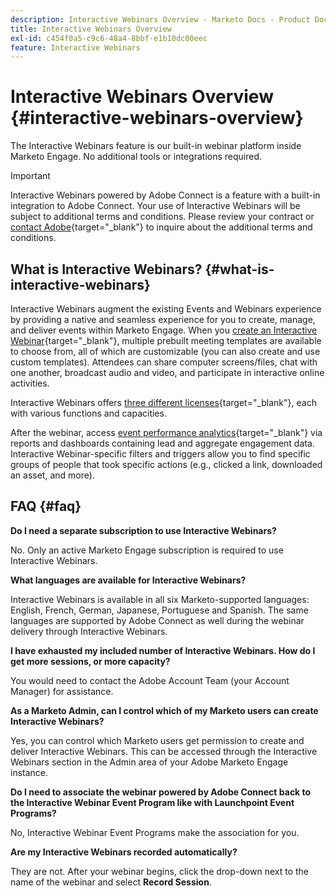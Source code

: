 ```yaml
---
description: Interactive Webinars Overview - Marketo Docs - Product Documentation
title: Interactive Webinars Overview
exl-id: c454f0a5-c9c6-48a4-8bbf-e1b10dc00eec
feature: Interactive Webinars
---
```

# Interactive Webinars Overview {#interactive-webinars-overview}

The Interactive Webinars feature is our built-in webinar platform inside Marketo Engage. No additional tools or integrations required.

>[!IMPORTANT]
>
>Interactive Webinars powered by Adobe Connect is a feature with a built-in integration to Adobe Connect. Your use of Interactive Webinars will be subject to additional terms and conditions. Please review your contract or [contact Adobe](https://nation.marketo.com/t5/support/ct-p/Support){target="_blank"} to inquire about the additional terms and conditions.

## What is Interactive Webinars? {#what-is-interactive-webinars}

Interactive Webinars augment the existing Events and Webinars experience by providing a native and seamless experience for you to create, manage, and deliver events within Marketo Engage. When you [create an Interactive Webinar](/help/marketo/product-docs/demand-generation/events/interactive-webinars/create-an-interactive-webinar.md){target="_blank"}, multiple prebuilt meeting templates are available to choose from, all of which are customizable (you can also create and use custom templates). Attendees can share computer screens/files, chat with one another, broadcast audio and video, and participate in interactive online activities.

Interactive Webinars offers [three different licenses](/help/marketo/product-docs/demand-generation/events/interactive-webinars/user-and-license-management.md){target="_blank"}, each with various functions and capacities.

After the webinar, access [event performance analytics](/help/marketo/product-docs/demand-generation/events/interactive-webinars/event-workflows.md){target="_blank"} via reports and dashboards containing lead and aggregate engagement data. Interactive Webinar-specific filters and triggers allow you to find specific groups of people that took specific actions (e.g., clicked a link, downloaded an asset, and more).

## FAQ {#faq}

**Do I need a separate subscription to use Interactive Webinars?**

No. Only an active Marketo Engage subscription is required to use Interactive Webinars.

**What languages are available for Interactive Webinars?**

Interactive Webinars is available in all six Marketo-supported languages: English, French, German, Japanese, Portuguese and Spanish. The same languages are supported by Adobe Connect as well during the webinar delivery through Interactive Webinars.

**I have exhausted my included number of Interactive Webinars. How do I get more sessions, or more capacity?**

You would need to contact the Adobe Account Team (your Account Manager) for assistance.

**As a Marketo Admin, can I control which of my Marketo users can create Interactive Webinars?**

Yes, you can control which Marketo users get permission to create and deliver Interactive Webinars. This can be accessed through the Interactive Webinars section in the Admin area of your Adobe Marketo Engage instance.

**Do I need to associate the webinar powered by Adobe Connect back to the Interactive Webinar Event Program like with Launchpoint Event Programs?**

No, Interactive Webinar Event Programs make the association for you.

**Are my Interactive Webinars recorded automatically?**

They are not. After your webinar begins, click the drop-down next to the name of the webinar and select **Record Session**.
